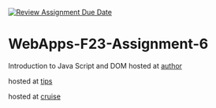 [![Review Assignment Due Date](https://classroom.github.com/assets/deadline-readme-button-24ddc0f5d75046c5622901739e7c5dd533143b0c8e959d652212380cedb1ea36.svg)](https://classroom.github.com/a/b9NC0g7h)
# WebApps-F23-Assignment-6
Introduction to Java Script and DOM
hosted at [author](https://44-563-webapps-f23.github.io/44563-webapps-f23-assignment6-Nelluri047/author.html)<br>

hosted at [tips](https://44-563-webapps-f23.github.io/44563-webapps-f23-assignment6-Nelluri047/tips.html)<br>

hosted at [cruise](https://44-563-webapps-f23.github.io/44563-webapps-f23-assignment6-Nelluri047/cruise.html)


